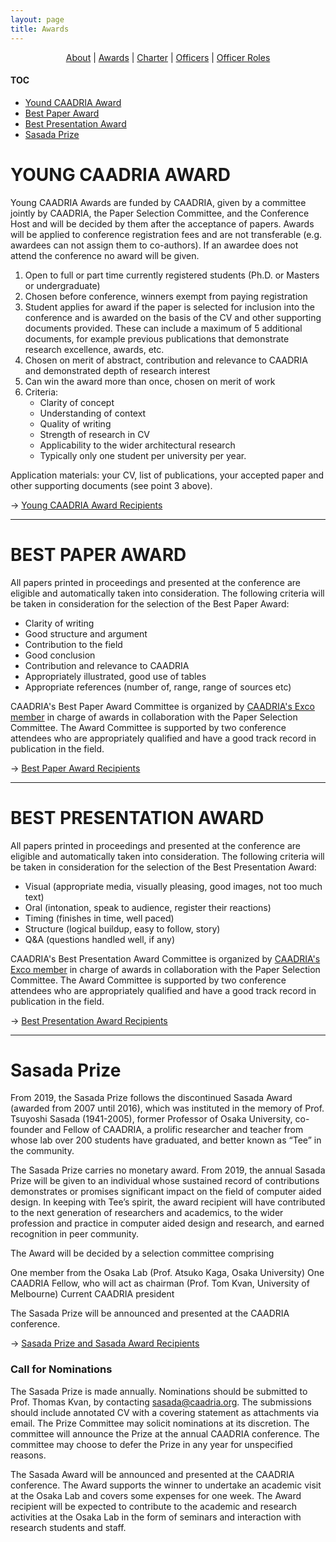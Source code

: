 ```yaml
---
layout: page
title: Awards
---
```


<div align="center">
 <a href="/about">About</a> | <a href="/awards">Awards</a> | <a href="/charter">Charter</a> | <a href="/officers">Officers</a> | <a href="/officerroles">Officer Roles</a>
</div>

#### TOC
* [Yound CAADRIA Award](#yound-caadria-award)
* [Best Paper Award](#best-paper-award)
* [Best Presentation Award](#best-presentation-award)
* [Sasada Prize](#sasada-prize)


# YOUNG CAADRIA AWARD

Young CAADRIA Awards are funded by CAADRIA, given by a committee jointly by CAADRIA, the Paper Selection Committee, and the Conference Host and will be decided by them after the acceptance of papers. Awards will be applied to conference registration fees and are not transferable (e.g. awardees can not assign them to co-authors). If an awardee does not attend the conference no award will be given.

1. Open to full or part time currently registered students (Ph.D. or Masters or undergraduate)
1. Chosen before conference, winners exempt from paying registration
1. Student applies for award if the paper is selected for inclusion into the conference and is awarded on the basis of the CV and other supporting documents provided. These can include a maximum of 5 additional documents, for example previous publications that demonstrate research excellence, awards, etc.
1. Chosen on merit of abstract, contribution and relevance to CAADRIA and demonstrated depth of research interest
1. Can win the award more than once, chosen on merit of work
1. Criteria:
   * Clarity of concept
   * Understanding of context
   * Quality of writing
   * Strength of research in CV
   * Applicability to the wider architectural research
   * Typically only one student per university per year.

Application materials: your CV, list of publications, your accepted paper and other supporting documents (see point 3 above).

&rarr; [Young CAADRIA Award Recipients](award-recipients.md#young-caadria-award)

----

# BEST PAPER AWARD

All papers printed in proceedings and presented at the conference are eligible and automatically taken into consideration. The following criteria will be taken in consideration for the selection of the Best Paper Award:

* Clarity of writing
* Good structure and argument
* Contribution to the field
* Good conclusion
* Contribution and relevance to CAADRIA
* Appropriately illustrated, good use of tables
* Appropriate references (number of, range, range of sources etc)

CAADRIA's Best Paper Award Committee is organized by [CAADRIA's Exco member](officers.md) in charge of awards in collaboration with the Paper Selection Committee. The Award Committee is supported by two conference attendees who are appropriately qualified and have a good track record in publication in the field.

&rarr; [Best Paper Award Recipients](award-recipients.md#best-paper-award)

----

# BEST PRESENTATION AWARD

All papers printed in proceedings and presented at the conference are eligible and automatically taken into consideration. The following criteria will be taken in consideration for the selection of the Best Presentation Award:

* Visual (appropriate media, visually pleasing, good images, not too much text)
* Oral (intonation, speak to audience, register their reactions)
* Timing (finishes in time, well paced)
* Structure (logical buildup, easy to follow, story)
* Q&A (questions handled well, if any)

CAADRIA's Best Presentation Award Committee is organized by [CAADRIA's Exco member](officers.md) in charge of awards in collaboration with the Paper Selection Committee. The Award Committee is supported by two conference attendees who are appropriately qualified and have a good track record in publication in the field.

&rarr; [Best Presentation Award Recipients](award-recipients.md#best-presentation-award)

----

# Sasada Prize

From 2019, the Sasada Prize follows the discontinued Sasada Award (awarded from 2007 until 2016), which was instituted in the memory of Prof. Tsuyoshi Sasada (1941-2005), former Professor of Osaka University, co-founder and Fellow of CAADRIA, a prolific researcher and teacher from whose lab over 200 students have graduated, and better known as “Tee” in the community.

The Sasada Prize carries no monetary award. From 2019, the annual Sasada Prize will be given to an individual whose sustained record of contributions demonstrates or promises significant impact on the field of computer aided design. In keeping with Tee’s spirit, the award recipient will have contributed to the next generation of researchers and academics, to the wider profession and practice in computer aided design and research, and earned recognition in peer community.

The Award will be decided by a selection committee comprising

One member from the Osaka Lab (Prof. Atsuko Kaga, Osaka University)
One CAADRIA Fellow, who will act as chairman (Prof. Tom Kvan, University of Melbourne)
Current CAADRIA president

The Sasada Prize will be announced and presented at the CAADRIA conference.

&rarr; [Sasada Prize and Sasada Award Recipients](award-sasada.md)

### Call for Nominations
The Sasada Prize is made annually. Nominations should be submitted to Prof. Thomas Kvan, by contacting <a href="mailto:sasada@caadria.org">sasada@caadria.org</a>. The submissions should include annotated CV with a covering statement as attachments via email. The Prize Committee may solicit nominations at its discretion. The committee will announce the Prize at the annual CAADRIA conference. The committee may choose to defer the Prize in any year for unspecified reasons.



The Sasada Award will be announced and presented at the CAADRIA conference. The Award supports the winner to undertake an academic visit at the Osaka Lab and covers some expenses for one week. The Award recipient will be expected to contribute to the academic and research activities at the Osaka Lab in the form of seminars and interaction with research students and staff.


